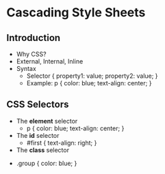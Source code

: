 # Cascading Style Sheets

## Introduction
* Why CSS?
* External, Internal, Inline
* Syntax
  - Selector { property1: value; property2: value; }
  - Example: p { color: blue; text-align: center; }
  
## CSS Selectors
* The **element** selector
  - p { color: blue; text-align: center; }
* The **id** selector
  - #first { text-align: right; }
*  The **class** selector
  - .group { color: blue; }
